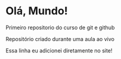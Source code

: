 # Olá, Mundo!
 Primeiro repositorio do curso de git e github

 Repositório criado durante uma aula ao vivo
 
 Essa linha eu adicionei diretamente no site!
